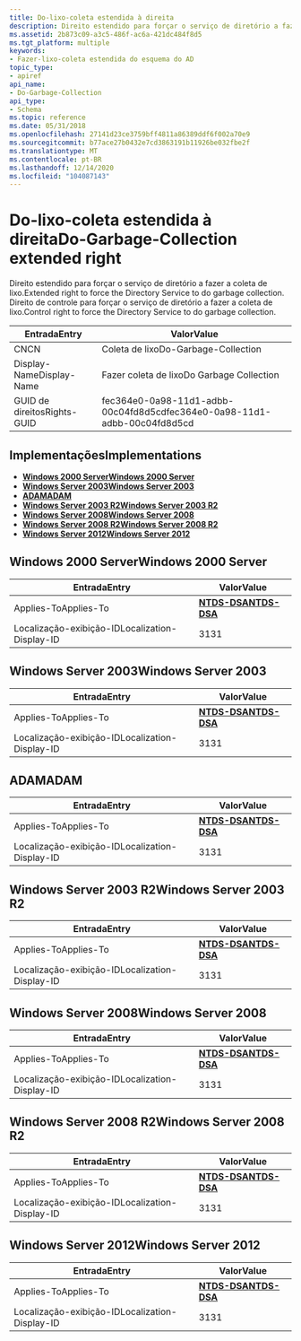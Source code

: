 ```yaml
---
title: Do-lixo-coleta estendida à direita
description: Direito estendido para forçar o serviço de diretório a fazer a coleta de lixo. Direito de controle para forçar o serviço de diretório a fazer a coleta de lixo.
ms.assetid: 2b873c09-a3c5-486f-ac6a-421dc484f8d5
ms.tgt_platform: multiple
keywords:
- Fazer-lixo-coleta estendida do esquema do AD
topic_type:
- apiref
api_name:
- Do-Garbage-Collection
api_type:
- Schema
ms.topic: reference
ms.date: 05/31/2018
ms.openlocfilehash: 27141d23ce3759bff4811a86389ddf6f002a70e9
ms.sourcegitcommit: b77ace27b0432e7cd3863191b11926be032fbe2f
ms.translationtype: MT
ms.contentlocale: pt-BR
ms.lasthandoff: 12/14/2020
ms.locfileid: "104087143"
---
```

# <a name="do-garbage-collection-extended-right"></a><span data-ttu-id="67b3a-105">Do-lixo-coleta estendida à direita</span><span class="sxs-lookup"><span data-stu-id="67b3a-105">Do-Garbage-Collection extended right</span></span>

<span data-ttu-id="67b3a-106">Direito estendido para forçar o serviço de diretório a fazer a coleta de lixo.</span><span class="sxs-lookup"><span data-stu-id="67b3a-106">Extended right to force the Directory Service to do garbage collection.</span></span> <span data-ttu-id="67b3a-107">Direito de controle para forçar o serviço de diretório a fazer a coleta de lixo.</span><span class="sxs-lookup"><span data-stu-id="67b3a-107">Control right to force the Directory Service to do garbage collection.</span></span>



| <span data-ttu-id="67b3a-108">Entrada</span><span class="sxs-lookup"><span data-stu-id="67b3a-108">Entry</span></span> | <span data-ttu-id="67b3a-109">Valor</span><span class="sxs-lookup"><span data-stu-id="67b3a-109">Value</span></span> |
|--------------|--------------------------------------|
| <span data-ttu-id="67b3a-110">CN</span><span class="sxs-lookup"><span data-stu-id="67b3a-110">CN</span></span>           | <span data-ttu-id="67b3a-111">Coleta de lixo</span><span class="sxs-lookup"><span data-stu-id="67b3a-111">Do-Garbage-Collection</span></span>                |
| <span data-ttu-id="67b3a-112">Display-Name</span><span class="sxs-lookup"><span data-stu-id="67b3a-112">Display-Name</span></span> | <span data-ttu-id="67b3a-113">Fazer coleta de lixo</span><span class="sxs-lookup"><span data-stu-id="67b3a-113">Do Garbage Collection</span></span>                |
| <span data-ttu-id="67b3a-114">GUID de direitos</span><span class="sxs-lookup"><span data-stu-id="67b3a-114">Rights-GUID</span></span>  | <span data-ttu-id="67b3a-115">fec364e0-0a98-11d1-adbb-00c04fd8d5cd</span><span class="sxs-lookup"><span data-stu-id="67b3a-115">fec364e0-0a98-11d1-adbb-00c04fd8d5cd</span></span> |



## <a name="implementations"></a><span data-ttu-id="67b3a-116">Implementações</span><span class="sxs-lookup"><span data-stu-id="67b3a-116">Implementations</span></span>

-   [<span data-ttu-id="67b3a-117">**Windows 2000 Server**</span><span class="sxs-lookup"><span data-stu-id="67b3a-117">**Windows 2000 Server**</span></span>](#windows-2000-server)
-   [<span data-ttu-id="67b3a-118">**Windows Server 2003**</span><span class="sxs-lookup"><span data-stu-id="67b3a-118">**Windows Server 2003**</span></span>](#windows-server-2003)
-   [<span data-ttu-id="67b3a-119">**ADAM**</span><span class="sxs-lookup"><span data-stu-id="67b3a-119">**ADAM**</span></span>](#adam)
-   [<span data-ttu-id="67b3a-120">**Windows Server 2003 R2**</span><span class="sxs-lookup"><span data-stu-id="67b3a-120">**Windows Server 2003 R2**</span></span>](#windows-server-2003-r2)
-   [<span data-ttu-id="67b3a-121">**Windows Server 2008**</span><span class="sxs-lookup"><span data-stu-id="67b3a-121">**Windows Server 2008**</span></span>](#windows-server-2008)
-   [<span data-ttu-id="67b3a-122">**Windows Server 2008 R2**</span><span class="sxs-lookup"><span data-stu-id="67b3a-122">**Windows Server 2008 R2**</span></span>](#windows-server-2008-r2)
-   [<span data-ttu-id="67b3a-123">**Windows Server 2012**</span><span class="sxs-lookup"><span data-stu-id="67b3a-123">**Windows Server 2012**</span></span>](#windows-server-2012)

## <a name="windows-2000-server"></a><span data-ttu-id="67b3a-124">Windows 2000 Server</span><span class="sxs-lookup"><span data-stu-id="67b3a-124">Windows 2000 Server</span></span>



| <span data-ttu-id="67b3a-125">Entrada</span><span class="sxs-lookup"><span data-stu-id="67b3a-125">Entry</span></span> | <span data-ttu-id="67b3a-126">Valor</span><span class="sxs-lookup"><span data-stu-id="67b3a-126">Value</span></span> |
|-------------------------|------------------------------------------|
| <span data-ttu-id="67b3a-127">Applies-To</span><span class="sxs-lookup"><span data-stu-id="67b3a-127">Applies-To</span></span>              | [<span data-ttu-id="67b3a-128">**NTDS-DSA**</span><span class="sxs-lookup"><span data-stu-id="67b3a-128">**NTDS-DSA**</span></span>](c-ntdsdsa.md)<br/> |
| <span data-ttu-id="67b3a-129">Localização-exibição-ID</span><span class="sxs-lookup"><span data-stu-id="67b3a-129">Localization-Display-ID</span></span> | <span data-ttu-id="67b3a-130">31</span><span class="sxs-lookup"><span data-stu-id="67b3a-130">31</span></span>                                       |



## <a name="windows-server-2003"></a><span data-ttu-id="67b3a-131">Windows Server 2003</span><span class="sxs-lookup"><span data-stu-id="67b3a-131">Windows Server 2003</span></span>



| <span data-ttu-id="67b3a-132">Entrada</span><span class="sxs-lookup"><span data-stu-id="67b3a-132">Entry</span></span> | <span data-ttu-id="67b3a-133">Valor</span><span class="sxs-lookup"><span data-stu-id="67b3a-133">Value</span></span> |
|-------------------------|------------------------------------------|
| <span data-ttu-id="67b3a-134">Applies-To</span><span class="sxs-lookup"><span data-stu-id="67b3a-134">Applies-To</span></span>              | [<span data-ttu-id="67b3a-135">**NTDS-DSA**</span><span class="sxs-lookup"><span data-stu-id="67b3a-135">**NTDS-DSA**</span></span>](c-ntdsdsa.md)<br/> |
| <span data-ttu-id="67b3a-136">Localização-exibição-ID</span><span class="sxs-lookup"><span data-stu-id="67b3a-136">Localization-Display-ID</span></span> | <span data-ttu-id="67b3a-137">31</span><span class="sxs-lookup"><span data-stu-id="67b3a-137">31</span></span>                                       |



## <a name="adam"></a><span data-ttu-id="67b3a-138">ADAM</span><span class="sxs-lookup"><span data-stu-id="67b3a-138">ADAM</span></span>



| <span data-ttu-id="67b3a-139">Entrada</span><span class="sxs-lookup"><span data-stu-id="67b3a-139">Entry</span></span> | <span data-ttu-id="67b3a-140">Valor</span><span class="sxs-lookup"><span data-stu-id="67b3a-140">Value</span></span> |
|-------------------------|------------------------------------------|
| <span data-ttu-id="67b3a-141">Applies-To</span><span class="sxs-lookup"><span data-stu-id="67b3a-141">Applies-To</span></span>              | [<span data-ttu-id="67b3a-142">**NTDS-DSA**</span><span class="sxs-lookup"><span data-stu-id="67b3a-142">**NTDS-DSA**</span></span>](c-ntdsdsa.md)<br/> |
| <span data-ttu-id="67b3a-143">Localização-exibição-ID</span><span class="sxs-lookup"><span data-stu-id="67b3a-143">Localization-Display-ID</span></span> | <span data-ttu-id="67b3a-144">31</span><span class="sxs-lookup"><span data-stu-id="67b3a-144">31</span></span>                                       |



## <a name="windows-server-2003-r2"></a><span data-ttu-id="67b3a-145">Windows Server 2003 R2</span><span class="sxs-lookup"><span data-stu-id="67b3a-145">Windows Server 2003 R2</span></span>



| <span data-ttu-id="67b3a-146">Entrada</span><span class="sxs-lookup"><span data-stu-id="67b3a-146">Entry</span></span> | <span data-ttu-id="67b3a-147">Valor</span><span class="sxs-lookup"><span data-stu-id="67b3a-147">Value</span></span> |
|-------------------------|------------------------------------------|
| <span data-ttu-id="67b3a-148">Applies-To</span><span class="sxs-lookup"><span data-stu-id="67b3a-148">Applies-To</span></span>              | [<span data-ttu-id="67b3a-149">**NTDS-DSA**</span><span class="sxs-lookup"><span data-stu-id="67b3a-149">**NTDS-DSA**</span></span>](c-ntdsdsa.md)<br/> |
| <span data-ttu-id="67b3a-150">Localização-exibição-ID</span><span class="sxs-lookup"><span data-stu-id="67b3a-150">Localization-Display-ID</span></span> | <span data-ttu-id="67b3a-151">31</span><span class="sxs-lookup"><span data-stu-id="67b3a-151">31</span></span>                                       |



## <a name="windows-server-2008"></a><span data-ttu-id="67b3a-152">Windows Server 2008</span><span class="sxs-lookup"><span data-stu-id="67b3a-152">Windows Server 2008</span></span>



| <span data-ttu-id="67b3a-153">Entrada</span><span class="sxs-lookup"><span data-stu-id="67b3a-153">Entry</span></span> | <span data-ttu-id="67b3a-154">Valor</span><span class="sxs-lookup"><span data-stu-id="67b3a-154">Value</span></span> |
|-------------------------|------------------------------------------|
| <span data-ttu-id="67b3a-155">Applies-To</span><span class="sxs-lookup"><span data-stu-id="67b3a-155">Applies-To</span></span>              | [<span data-ttu-id="67b3a-156">**NTDS-DSA**</span><span class="sxs-lookup"><span data-stu-id="67b3a-156">**NTDS-DSA**</span></span>](c-ntdsdsa.md)<br/> |
| <span data-ttu-id="67b3a-157">Localização-exibição-ID</span><span class="sxs-lookup"><span data-stu-id="67b3a-157">Localization-Display-ID</span></span> | <span data-ttu-id="67b3a-158">31</span><span class="sxs-lookup"><span data-stu-id="67b3a-158">31</span></span>                                       |



## <a name="windows-server-2008-r2"></a><span data-ttu-id="67b3a-159">Windows Server 2008 R2</span><span class="sxs-lookup"><span data-stu-id="67b3a-159">Windows Server 2008 R2</span></span>



| <span data-ttu-id="67b3a-160">Entrada</span><span class="sxs-lookup"><span data-stu-id="67b3a-160">Entry</span></span> | <span data-ttu-id="67b3a-161">Valor</span><span class="sxs-lookup"><span data-stu-id="67b3a-161">Value</span></span> |
|-------------------------|------------------------------------------|
| <span data-ttu-id="67b3a-162">Applies-To</span><span class="sxs-lookup"><span data-stu-id="67b3a-162">Applies-To</span></span>              | [<span data-ttu-id="67b3a-163">**NTDS-DSA**</span><span class="sxs-lookup"><span data-stu-id="67b3a-163">**NTDS-DSA**</span></span>](c-ntdsdsa.md)<br/> |
| <span data-ttu-id="67b3a-164">Localização-exibição-ID</span><span class="sxs-lookup"><span data-stu-id="67b3a-164">Localization-Display-ID</span></span> | <span data-ttu-id="67b3a-165">31</span><span class="sxs-lookup"><span data-stu-id="67b3a-165">31</span></span>                                       |



## <a name="windows-server-2012"></a><span data-ttu-id="67b3a-166">Windows Server 2012</span><span class="sxs-lookup"><span data-stu-id="67b3a-166">Windows Server 2012</span></span>



| <span data-ttu-id="67b3a-167">Entrada</span><span class="sxs-lookup"><span data-stu-id="67b3a-167">Entry</span></span> | <span data-ttu-id="67b3a-168">Valor</span><span class="sxs-lookup"><span data-stu-id="67b3a-168">Value</span></span> |
|-------------------------|------------------------------------------|
| <span data-ttu-id="67b3a-169">Applies-To</span><span class="sxs-lookup"><span data-stu-id="67b3a-169">Applies-To</span></span>              | [<span data-ttu-id="67b3a-170">**NTDS-DSA**</span><span class="sxs-lookup"><span data-stu-id="67b3a-170">**NTDS-DSA**</span></span>](c-ntdsdsa.md)<br/> |
| <span data-ttu-id="67b3a-171">Localização-exibição-ID</span><span class="sxs-lookup"><span data-stu-id="67b3a-171">Localization-Display-ID</span></span> | <span data-ttu-id="67b3a-172">31</span><span class="sxs-lookup"><span data-stu-id="67b3a-172">31</span></span>                                       |



 

 





